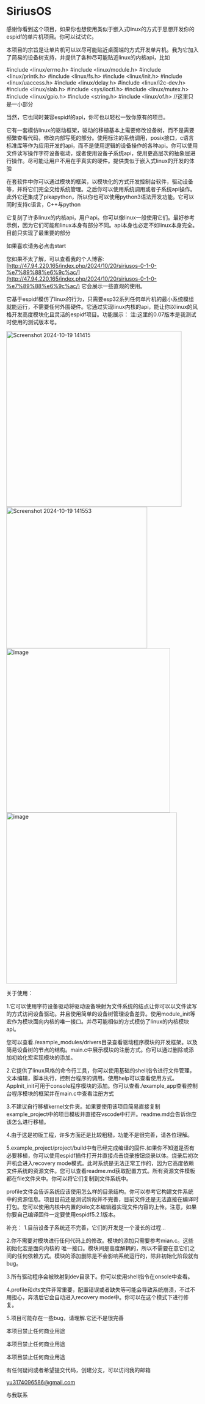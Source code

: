 # SiriusOS

感谢你看到这个项目，如果你也想使用类似于嵌入式linux的方式于思想开发你的espidf的单片机项目。你可以试试它。

本项目的宗旨是让单片机可以以尽可能贴近桌面端的方式开发单片机。我为它加入了简易的设备树支持，并提供了各种尽可能贴近linux的内核api，比如

#include <linux/errno.h>
#include <linux/module.h>
#include <linux/printk.h>
#include <linux/fs.h>
#include <linux/init.h>
#include <linux/uaccess.h>
#include <linux/delay.h>
#include <linux/i2c-dev.h>
#include <linux/slab.h>
#include <sys/ioctl.h>
#include <linux/mutex.h>
#include <linux/gpio.h>
#include <string.h>
#include <linux/of.h>
//这里只是一小部分

当然，它也同时兼容espidf的api，你可也以轻松一致你原有的项目。

它有一套模仿linux的驱动框架，驱动的移植基本上需要修改设备树，而不是需要频繁查看代码，修改内部写死的部分。使用标注的系统调用，posix接口，c语言标准库等作为应用开发的api，而不是使用逻辑的设备操作的各种api。你可以使用文件读写操作字符设备驱动，或者使用设备子系统api，使用更高层次的抽象层进行操作。尽可能让用户不用在乎真实的硬件。提供类似于嵌入式linux的开发的体验

在套软件中你可以通过模块的框架，以模块化的方式开发控制台软件，驱动设备等，并将它们完全交给系统管理。之后你可以使用系统调用或者子系统api操作。此外它还集成了pikapython，所以你也可以使用python3语法开发功能。它可以同时支持c语言，C++与python

它复刻了许多linux的内核api，用户api。你可以像linux一般使用它们。最好参考示例，因为它们可能和linux本身有部分不同。api本身也必定不如linux本身完全。目前只实现了最重要的部分

如果喜欢请务必点击start

您如果不太了解，可以查看我的个人博客:[http://47.94.220.165/index.php/2024/10/20/siriusos-0-1-0-%e7%89%88%e6%9c%ac/](http://47.94.220.165/index.php/2024/10/20/siriusos-0-1-0-%e7%89%88%e6%9c%ac/)
它会展示一些直观的使用。


它基于espidf模仿了linux的行为，只需要esp32系列任何单片机的最小系统模组就能运行，不需要任何外围硬件。它通过实现linux内核的api，能让你以linux的风格开发高度模块化且灵活的espidf项目。功能展示：
注:这里的0.07版本是我测试时使用的测试版本号。

<img width="459" alt="Screenshot 2024-10-19 141415" src="https://github.com/user-attachments/assets/f53123e5-9ca9-4852-84e7-31ca6a307d9b">

<img width="369" alt="Screenshot 2024-10-19 141553" src="https://github.com/user-attachments/assets/09d74e90-7bbd-447b-b5dc-e04b04d1f342">

<img width="429" alt="image" src="https://github.com/user-attachments/assets/aaf68913-8898-405c-bc92-a28eb4b71368">

<img width="447" alt="image" src="https://github.com/user-attachments/assets/cbb450fd-d021-4e4e-9fb7-d8f7fb11d98a">


关于使用：


1.它可以使用字符设备驱动将驱动设备映射为文件系统的结点让你可以以文件读写的方式访问设备驱动。并且使用简单的设备树管理设备差异。使用module_init等宏作为模块面向内核的唯一接口。并尽可能相似的方式模仿了linux的内核模块api。

您可以查看./example_modules/drivers目录查看驱动程序模块的开发框架。以及简易设备树的节点的结构。main.c中展示模块的注册方式。你可以通过删除或添加初始化宏实现模块的添加。

2.它提供了linux风格的命令行工具，你可以使用基础的shell指令进行文件管理，文本编辑，脚本执行，控制台程序的调用。使用help可以查看使用方式。
AppInit_init可用于console程序模块的添加。你可以查看./example_app查看控制台程序模块的框架并在main.c中查看注册方式

3.不建议自行移植kernel文件夹。如果要使用该项目简易直接复制example_project中的项目模板并直接在vscode中打开。readme.md会告诉你应该怎么进行移植。

4.由于这是初版工程，许多方面还是比较粗糙，功能不是很完善，请各位理解。

5.example_project/project/build中有已经完成编译的固件.如果你不知道是否有必要移植，你可以使用espidf插件打开并直接点击烧录按钮烧录以体。烧录后初次开机会进入recovery mode模式。此时系统是无法正常工作的，因为它高度依赖文件系统的资源文件。您可以查看readme.md获取配置方式。所有资源文件模板都在file文件夹中。你可以将它们复制到文件系统中。

profile文件会告诉系统应该使用怎么样的目录结构。你可以参考它构建文件系统中的资源信息。项目目前还是测试阶段并不完善，目前文件还是无法直接在编译时打包。您可以使用内核中内置的kilo文本编辑器实现文件内容的上传。注意，如果你要自己编译固件一定要使用espidf5.2.1版本。


补充：
 1.目前设备子系统还不完善，它们的开发是一个漫长的过程...
 
 2.你不需要对模块进行任何代码上的修改。模块的添加只需要参考mian.c。这些初始化宏是面向内核的
 唯一接口。模块间是高度解耦的，所以不需要在意它们之间的任何依赖方式。模块的添加删除是不会影响系统运行的，除非初始化阶段就有bug。


 3.所有驱动程序会被映射到dev目录下。你可以使用shell指令在onsole中查看。
 
 4.profile和dts文件非常重要，配置错误或者缺失等可能会导致系统崩溃，不过不用担心，奔溃后它会自动进入recovery mode中。你可以在这个模式下进行修复。
 
 5.项目可能存在一些bug，请理解.它还不是很完善


本项目禁止任何商业用途

本项目禁止任何商业用途

本项目禁止任何商业用途

有任何疑问或者希望提交代码，创建分支，可以访问我的邮箱

yu3174096586@gmail.com 


与我联系




